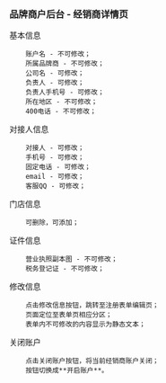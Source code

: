 ### 品牌商户后台 - 经销商详情页


基本信息

		账户名 - 不可修改；
		所属品牌商 - 不可修改；
		公司名 - 可修改；
		负责人 - 可修改；
		负责人手机号 - 可修改；
		所在地区 - 不可修改；
		400电话 - 不可修改；

对接人信息		

		对接人 - 可修改；
		手机号 - 可修改；
		固定电话 - 可修改；
		email - 可修改；
		客服QQ - 可修改；

门店信息
		
		可删除，可添加；

证件信息

		营业执照副本图 - 不可修改；
		税务登记证 - 不可修改；


修改信息

		点击修改信息按钮，跳转至注册表单编辑页；
		页面定位至表单页相应分区；
		表单内不可修改的内容显示为静态文本；


关闭账户

		点击关闭账户按钮，将当前经销商账户关闭；
		按钮切换成**开启账户**。
